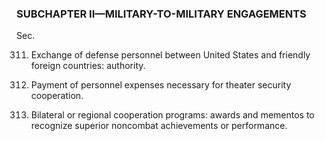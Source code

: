 ### SUBCHAPTER II—MILITARY-TO-MILITARY ENGAGEMENTS ###

Sec.

311. Exchange of defense personnel between United States and friendly foreign countries: authority.

312. Payment of personnel expenses necessary for theater security cooperation.

313. Bilateral or regional cooperation programs: awards and mementos to recognize superior noncombat achievements or performance.